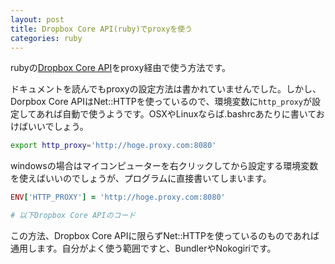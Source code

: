 ```yaml
---
layout: post
title: Dropbox Core API(ruby)でproxyを使う
categories: ruby
---
```

rubyの[Dropbox Core API](https://www.dropbox.com/developers/core)をproxy経由で使う方法です。

ドキュメントを読んでもproxyの設定方法は書かれていませんでした。しかし、Dorpbox Core APIはNet::HTTPを使っているので、環境変数に`http_proxy`が設定してあれば自動で使うようです。OSXやLinuxならば.bashrcあたりに書いておけばいいでしょう。

``` bash
export http_proxy='http://hoge.proxy.com:8080'
```

windowsの場合はマイコンピューターを右クリックしてから設定する環境変数を使えばいいのでしょうが、プログラムに直接書いてしまいます。

``` ruby
ENV['HTTP_PROXY'] = 'http://hoge.proxy.com:8080'

# 以下Dropbox Core APIのコード
```

この方法、Dropbox Core APIに限らずNet::HTTPを使っているのものであれば通用します。自分がよく使う範囲ですと、BundlerやNokogiriです。

